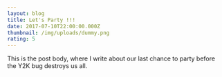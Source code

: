 ```yaml
---
layout: blog
title: Let's Party !!!
date: 2017-07-10T22:00:00.000Z
thumbnail: /img/uploads/dummy.png
rating: 5
---
```


This is the post body, where I write about our last chance to party before the Y2K bug destroys us all.
